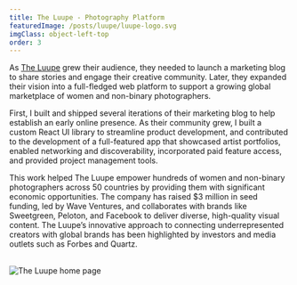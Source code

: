 ```yaml
---
title: The Luupe - Photography Platform
featuredImage: /posts/luupe/luupe-logo.svg
imgClass: object-left-top
order: 3
---
```


As [The Luupe](https://theluupe.com/) grew their audience, they needed to launch a marketing blog to share stories and engage their creative community. Later, they expanded their vision into a full-fledged web platform to support a growing global marketplace of women and non-binary photographers.

First, I built and shipped several iterations of their marketing blog to help establish an early online presence. As their community grew, I built a custom React UI library to streamline product development, and contributed to the development of a full-featured app that showcased artist portfolios, enabled networking and discoverability, incorporated paid feature access, and provided project management tools.

This work helped The Luupe empower hundreds of women and non-binary photographers across 50 countries by providing them with significant economic opportunities. The company has raised $3 million in seed funding, led by Wave Ventures, and collaborates with brands like Sweetgreen, Peloton, and Facebook to deliver diverse, high-quality visual content. The Luupe’s innovative approach to connecting underrepresented creators with global brands has been highlighted by investors and media outlets such as Forbes and Quartz.

<br>

<img alt="The Luupe home page" src="/posts/luupe/luupe-home.png" />
